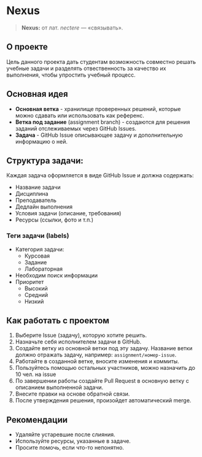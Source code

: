 # Nexus
> **Nexus:** от лат. *nectere* — «связывать».

## О проекте

Цель данного проекта дать студентам возможность совместно решать учебные задачи и разделять отвественность за качество их выполнения, чтобы упростить учебный процесс. 

## Основная идея
- **Основная ветка** - хранилище проверенных решений, которые можно сдавать или использовать как референс.  
- **Ветка под задание** (assignment branch) - создаются для решения заданий отслеживаемых через GitHub Issues.  
- **Задача** - GitHub Issue описывающее задачу и дополнительную информацию о ней.  

## Структура задачи:
Каждая задача оформляется в виде GitHub Issue и должна содержать:
- Название задачи
- Дисциплина
- Преподаватель
- Дедлайн выполнения
- Условия задачи (описание, требования)
- Ресурсы (ссылки, фото и т.п.)

### Теги задачи (labels)
- Категория задачи:
  - Курсовая
  - Задание
  - Лабораторная
- Необходим поиск информации
- Приоритет
  - Высокий
  - Средний
  - Низкий

## Как работать с проектом
1. Выберите Issue (задачу), которую хотите решить.
2. Назначьте себя исполнителем задачи в GitHub.
3. Создайте ветку из основной ветки под эту задачу.
   Название ветки должно отражать задачу, например:
   `assignment/номер-issue`.
4. Работайте в созданной ветке, вносите изменения и коммиты.
5. Пользуйтесь помощью остальных участников, можно назначить до 10 чел. на issue
6. По завершении работы создайте Pull Request в основную ветку с описанием выполненной задачи.
7. Внесите правки на основе обратной связи.
8. После утверждения решения, произойдет автоматический merge.

## Рекомендации
- Удаляйте устаревшие после слияния.
- Используйте ресурсы, указанные в задаче.
- Просите помочь, если что-то непонятно.
